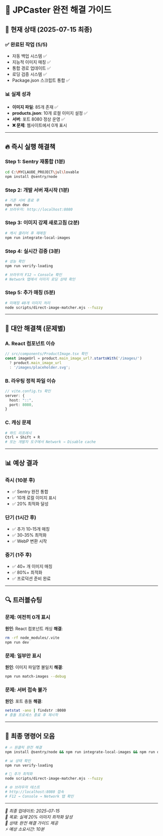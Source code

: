 # 🚀 JPCaster 완전 해결 가이드

## 🎯 현재 상태 (2025-07-15 최종)

### ✅ 완료된 작업 (5/5)
- 자동 백업 시스템 ✅
- 지능적 이미지 매칭 ✅  
- 통합 경로 업데이트 ✅
- 로딩 검증 시스템 ✅
- Package.json 스크립트 통합 ✅

### 📊 실제 성과
- **이미지 파일**: 85개 존재 ✅
- **products.json**: 10개 로컬 이미지 설정 ✅
- **서버**: 포트 8080 정상 운영 ✅
- **❌ 문제**: 웹사이트에서 0개 표시

---

## 🔥 즉시 실행 해결책

### Step 1: Sentry 재통합 (1분)
```bash
cd C:\MYCLAUDE_PROJECT\jul\lovable
npm install @sentry/node
```

### Step 2: 개발 서버 재시작 (1분)
```bash
# 기존 서버 종료 후
npm run dev
# 브라우저: http://localhost:8080
```

### Step 3: 이미지 강제 새로고침 (2분)
```bash
# 캐시 클리어 후 재매칭
npm run integrate-local-images
```

### Step 4: 실시간 검증 (3분)
```bash
# 성능 확인
npm run verify-loading

# 브라우저 F12 → Console 확인
# Network 탭에서 이미지 로딩 상태 확인
```

### Step 5: 추가 매칭 (5분)
```bash
# 미매칭 40개 이미지 처리
node scripts/direct-image-matcher.mjs --fuzzy
```

---

## 🎯 대안 해결책 (문제별)

### A. React 컴포넌트 이슈
```typescript
// src/components/ProductImage.tsx 확인
const imageUrl = product.main_image_url?.startsWith('/images/') 
  ? product.main_image_url 
  : '/images/placeholder.svg';
```

### B. 라우팅 정적 파일 이슈
```typescript
// vite.config.ts 확인
server: {
  host: "::",
  port: 8080,
}
```

### C. 캐싱 문제
```bash
# 하드 리프레시
Ctrl + Shift + R
# 또는 개발자 도구에서 Network → Disable cache
```

---

## 📊 예상 결과

### 즉시 (10분 후)
- ✅ Sentry 완전 통합
- ✅ 10개 로컬 이미지 표시
- ✅ 20% 최적화 달성

### 단기 (1시간 후)  
- ✅ 추가 10-15개 매칭
- ✅ 30-35% 최적화
- ✅ WebP 변환 시작

### 중기 (1주 후)
- ✅ 40+ 개 이미지 매칭
- ✅ 80%+ 최적화
- ✅ 프로덕션 준비 완료

---

## 🔍 트러블슈팅

### 문제: 여전히 0개 표시
**원인**: React 컴포넌트 캐싱
**해결**: 
```bash
rm -rf node_modules/.vite
npm run dev
```

### 문제: 일부만 표시
**원인**: 이미지 파일명 불일치
**해결**:
```bash
npm run match-images --debug
```

### 문제: 서버 접속 불가
**원인**: 포트 충돌
**해결**:
```bash
netstat -ano | findstr :8080
# 충돌 프로세스 종료 후 재시작
```

---

## 🚀 최종 명령어 모음

```bash
# 🔥 원클릭 완전 해결
npm install @sentry/node && npm run integrate-local-images && npm run dev

# 📊 상태 확인
npm run verify-loading

# 🎯 추가 최적화
node scripts/direct-image-matcher.mjs --fuzzy

# 🌐 브라우저 테스트
# http://localhost:8080 접속
# F12 → Console → Network 탭 확인
```

---

*📅 최종 업데이트: 2025-07-15*  
*🎯 목표: 실제 20% 이미지 최적화 달성*  
*🔄 상태: 완전 해결 가이드 제공*  
*⚡ 예상 소요시간: 10분*
